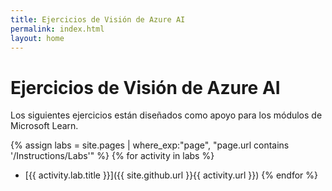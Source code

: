 ```yaml
---
title: Ejercicios de Visión de Azure AI
permalink: index.html
layout: home
---
```


# Ejercicios de Visión de Azure AI

Los siguientes ejercicios están diseñados como apoyo para los módulos de Microsoft Learn.


{% assign labs = site.pages | where_exp:"page", "page.url contains '/Instructions/Labs'" %} {% for activity in labs  %}
- [{{ activity.lab.title }}]({{ site.github.url }}{{ activity.url }}) {% endfor %}

